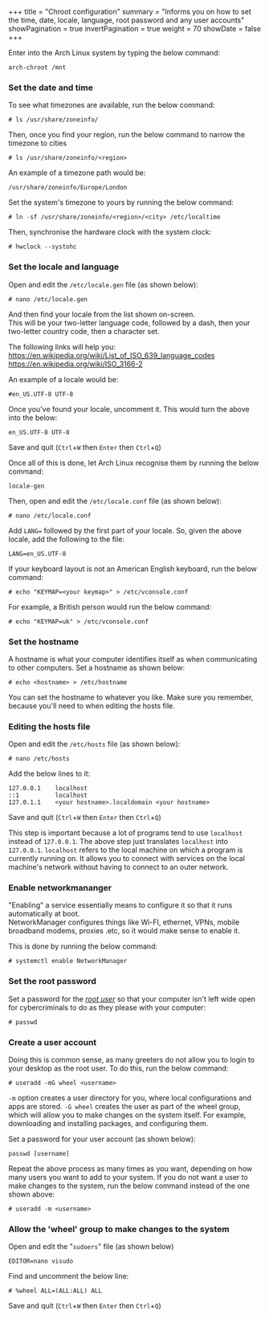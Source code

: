 +++
title = "Chroot configuration"
summary = "Informs you on how to set the time, date, locale, language, root password and any user accounts"
showPagination = true
invertPagination = true
weight = 70
showDate = false
+++

Enter into the Arch Linux system by typing the below command:

```
arch-chroot /mnt
```

### Set the date and time

To see what timezones are available, run the below command:
```
# ls /usr/share/zoneinfo/
```

Then, once you find your region, run the below command to narrow the timezone to cities
```
# ls /usr/share/zoneinfo/<region>
```

An example of a timezone path would be:
```
/usr/share/zoneinfo/Europe/London
```

Set the system's timezone to yours by running the below command:
```
# ln -sf /usr/share/zoneinfo/<region>/<city> /etc/localtime
```

Then, synchronise the hardware clock with the system clock:
```
# hwclock --systohc
```

### Set the locale and language

Open and edit the `/etc/locale.gen` file (as shown below):
```
# nano /etc/locale.gen
```

And then find your locale from the list shown on-screen.\
This will be your two-letter language code, followed by a dash, then your two-letter country code, then a character set.

The following links will help you:
https://en.wikipedia.org/wiki/List_of_ISO_639_language_codes
https://en.wikipedia.org/wiki/ISO_3166-2

An example of a locale would be:
```
#en_US.UTF-8 UTF-8
```

Once you've found your locale, uncomment it. This would turn the above into the below:
```
en_US.UTF-8 UTF-8
```

Save and quit (`Ctrl`+`W` then `Enter` then `Ctrl`+`Q`)

Once all of this is done, let Arch Linux recognise them by running the below command:
```
locale-gen
```

Then, open and edit the `/etc/locale.conf` file (as shown below):
```
# nano /etc/locale.conf
```

Add `LANG=` followed by the first part of your locale. So, given the above locale, add the following to the file:
```
LANG=en_US.UTF-8
```

If your keyboard layout is not an American English keyboard, run the below command:
```
# echo "KEYMAP=<your keymap>" > /etc/vconsole.conf
```

For example, a British person would run the below command:
```
# echo "KEYMAP=uk" > /etc/vconsole.conf
```

### Set the hostname

A hostname is what your computer identifies itself as when communicating to other computers. Set a hostname as shown below:
```
# echo <hostname> > /etc/hostname
```

You can set the hostname to whatever you like. Make sure you remember, because you'll need to when editing the hosts file.

### Editing the hosts file

Open and edit the `/etc/hosts` file (as shown below):
```
# nano /etc/hosts
```

Add the below lines to it:
```
127.0.0.1    localhost
::1          localhost
127.0.1.1    <your hostname>.localdomain <your hostname>
```

Save and quit (`Ctrl`+`W` then `Enter` then `Ctrl`+`Q`)

This step is important because a lot of programs tend to use `localhost` instead of `127.0.0.1`. The above step just translates `localhost` into `127.0.0.1`. `localhost` refers to the local machine on which a program is currently running on. It allows you to connect with services on the local machine's network without having to connect to an outer network.

### Enable networkmananger

"Enabling" a service essentially means to configure it so that it runs automatically at boot.\
NetworkManager configures things like Wi-FI, ethernet, VPNs, mobile broadband modems, proxies .etc, so it would make sense to enable it.

This is done by running the below command:
```
# systemctl enable NetworkManager
```

### Set the root password

Set a password for the [_root user_](/arch-install-guide/glossary/root-user) so that your computer isn't left wide open for cybercriminals to do as they please with your computer:
```
# passwd
```

### Create a user account

Doing this is common sense, as many greeters do not allow you to login to your desktop as the root user. To do this, run the below command:
```
# useradd -mG wheel <username>
```

`-m` option creates a user directory for you, where local configurations and apps are stored. 
`-G wheel` creates the user as part of the wheel group, which will allow you to make changes on the system itself. For example, downloading and installing packages, and configuring them.

Set a password for your user account (as shown below):
```
passwd [username]
```

Repeat the above process as many times as you want, depending on how many users you want to add to your system. If you do not want a user to make changes to the system, run the below command instead of the one shown above:
```
# useradd -m <username>
```

### Allow the 'wheel' group to make changes to the system

Open and edit the "`sudoers`" file (as shown below)
```
EDITOR=nano visudo
```

Find and uncomment the below line:
```
# %wheel ALL=(ALL:ALL) ALL
```

Save and quit (`Ctrl`+`W` then `Enter` then `Ctrl`+`Q`)
